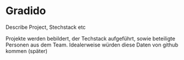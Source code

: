 # Gradido

Describe Project, Stechstack etc


Projekte werden bebildert, der Techstack aufgeführt, sowie beteiligte Personen aus dem Team.
Idealerweise würden diese Daten von github kommen (später)
